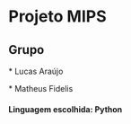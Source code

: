 <h1>Projeto MIPS</h1>

<h2>Grupo</h2>
<p>* Lucas Araújo</p>
<p>* Matheus Fidelis</p>




<h4>Linguagem escolhida: Python</h4>
